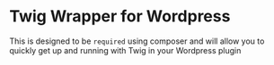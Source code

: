 # Twig Wrapper for Wordpress #

This is designed to be `required` using composer and will allow you to quickly get up and running with Twig in your Wordpress plugin
